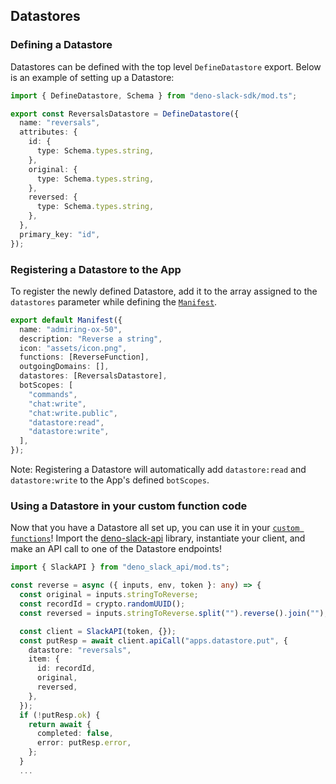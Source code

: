 ## Datastores

### Defining a Datastore

Datastores can be defined with the top level `DefineDatastore` export. Below is
an example of setting up a Datastore:

```ts
import { DefineDatastore, Schema } from "deno-slack-sdk/mod.ts";

export const ReversalsDatastore = DefineDatastore({
  name: "reversals",
  attributes: {
    id: {
      type: Schema.types.string,
    },
    original: {
      type: Schema.types.string,
    },
    reversed: {
      type: Schema.types.string,
    },
  },
  primary_key: "id",
});
```

### Registering a Datastore to the App

To register the newly defined Datastore, add it to the array assigned to the
`datastores` parameter while defining the [`Manifest`][manifest].

```ts
export default Manifest({
  name: "admiring-ox-50",
  description: "Reverse a string",
  icon: "assets/icon.png",
  functions: [ReverseFunction],
  outgoingDomains: [],
  datastores: [ReversalsDatastore],
  botScopes: [
    "commands",
    "chat:write",
    "chat:write.public",
    "datastore:read",
    "datastore:write",
  ],
});
```

Note: Registering a Datastore will automatically add `datastore:read` and
`datastore:write` to the App's defined `botScopes`.

### Using a Datastore in your custom function code

Now that you have a Datastore all set up, you can use it in your
[`custom functions`][functions]! Import the
[deno-slack-api](https://github.com/slackapi/deno-slack-api) library,
instantiate your client, and make an API call to one of the Datastore endpoints!

```ts
import { SlackAPI } from "deno_slack_api/mod.ts";

const reverse = async ({ inputs, env, token }: any) => {
  const original = inputs.stringToReverse;
  const recordId = crypto.randomUUID();
  const reversed = inputs.stringToReverse.split("").reverse().join("");

  const client = SlackAPI(token, {});
  const putResp = await client.apiCall("apps.datastore.put", {
    datastore: "reversals",
    item: {
      id: recordId,
      original,
      reversed,
    },
  });
  if (!putResp.ok) {
    return await {
      completed: false,
      error: putResp.error,
    };
  }
  ...
```

[functions]: ./functions.md
[manifest]: ./manifest.md
